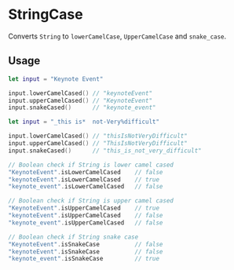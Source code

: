 # StringCase

Converts `String` to `lowerCamelCase`, `UpperCamelCase` and `snake_case`.

## Usage

```swift
let input = "Keynote Event"

input.lowerCamelCased() // "keynoteEvent"
input.upperCamelCased() // "KeynoteEvent"
input.snakeCased()      // "keynote_event"
```

```swift
let input = "_this is*  not-Very%difficult"

input.lowerCamelCased() // "thisIsNotVeryDifficult"
input.upperCamelCased() // "ThisIsNotVeryDifficult"
input.snakeCased()      // "this_is_not_very_difficult"
```

```swift
// Boolean check if String is lower camel cased
"KeynoteEvent".isLowerCamelCased    // false
"keynoteEvent".isLowerCamelCased    // true
"keynote_event".isLowerCamelCased   // false
```

```swift
// Boolean check if String is upper camel cased
"KeynoteEvent".isUpperCamelCased    // true
"keynoteEvent".isUpperCamelCased    // false
"keynote_event".isUpperCamelCased   // false
```

```swift
// Boolean check if String snake case
"KeynoteEvent".isSnakeCase          // false
"keynoteEvent".isSnakeCase          // false
"keynote_event".isSnakeCase         // true
```

